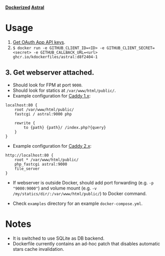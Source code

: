 **[Dockerized](https://hub.docker.com/r/kdockerfiles/astral/) [Astral](https://github.com/astralapp/astral)**

# Usage
1. [Get OAuth App API keys](https://developer.github.com/apps/building-oauth-apps/creating-an-oauth-app/).
2. `$ docker run -e GITHUB_CLIENT_ID=<ID> -e GITHUB_CLIENT_SECRET=<secret> -e GITHUB_CALLBACK_URL=<url> ghcr.io/kdockerfiles/astral:d8f2404-1`
## 3. Get webserver attached.
* Should look for FPM at port `9000`.
* Should look for statics at `/var/www/html/public/`.
* Example configuration for [Caddy 1.x](https://caddyserver.com/):
```
localhost:80 {
    root /var/www/html/public/
    fastcgi / astral:9000 php

    rewrite {
        to {path} {path}/ /index.php?{query}
    }
}
```
* Example configuration for [Caddy 2.x](https://caddyserver.com/v2):
```
http://localhost:80 {
    root * /var/www/html/public/
    php_fastcgi astral:9000
    file_server
}
```
* If webserver is outside Docker, should add port forwarding (e.g. `-p "9000:9000"`) and volume mount (e.g. `-v /my/statics/dir/:/var/www/html/public/`) to Docker command.

* Check `examples` directory for an example `docker-compose.yml`.

# Notes
* It is switched to use SQLite as DB backend.
* Dockerfile currently contains an ad-hoc patch that disables automatic stars cache invalidation.
